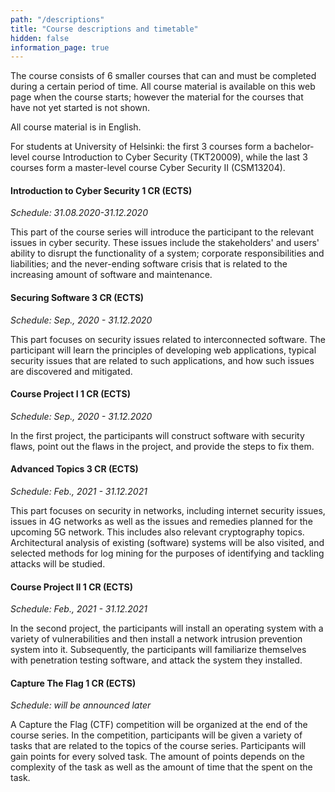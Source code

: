 ```yaml
---
path: "/descriptions"
title: "Course descriptions and timetable"
hidden: false
information_page: true
---
```


The course consists of 6 smaller courses that can and must be completed during
a certain period of time. All course material is available on this web page
when the course starts; however the material for the courses that have not yet
started is not shown.

All course material is in English.

For students at University of Helsinki:
the first 3 courses form a bachelor-level course 
Introduction to Cyber Security (TKT20009), while
the last 3 courses form a master-level course
Cyber Security II (CSM13204).


#### Introduction to Cyber Security 1 CR (ECTS)

_Schedule: 31.08.2020-31.12.2020_

This part of the course series will introduce the participant to the relevant
issues in cyber security. These issues include the stakeholders' and users'
ability to disrupt the functionality of a system; corporate responsibilities
and liabilities; and the never-ending software crisis that is related to the
increasing amount of software and maintenance.

#### Securing Software 3 CR (ECTS)

_Schedule: Sep., 2020 - 31.12.2020_


This part focuses on security issues related to interconnected software. The
participant will learn the principles of developing web applications, typical
security issues that are related to such applications, and how such issues are
discovered and mitigated.

#### Course Project I 1 CR (ECTS)

_Schedule: Sep., 2020 - 31.12.2020_

In the first project, the participants will construct software with security
flaws, point out the flaws in the project, and provide the steps to fix them.

#### Advanced Topics 3 CR (ECTS)

_Schedule: Feb., 2021 - 31.12.2021_

This part focuses on security in networks, including internet security issues,
issues in 4G networks as well as the issues and remedies planned for the
upcoming 5G network. This includes also relevant cryptography topics.
Architectural analysis of existing (software) systems will be also visited, and
selected methods for log mining for the purposes of identifying and tackling
attacks will be studied.

#### Course Project II 1 CR (ECTS)

_Schedule: Feb., 2021 - 31.12.2021_

In the second project, the participants will install an operating system with a
variety of vulnerabilities and then install a network intrusion prevention
system into it. Subsequently, the participants will familiarize themselves with
penetration testing software, and attack the system they installed.

#### Capture The Flag  1 CR (ECTS)

_Schedule: will be announced later_

A Capture the Flag (CTF) competition will be organized at the end of the course
series. In the competition, participants will be given a variety of tasks that
are related to the topics of the course series. Participants will gain points
for every solved task. The amount of points depends on the complexity of the
task as well as the amount of time that the spent on the task.
